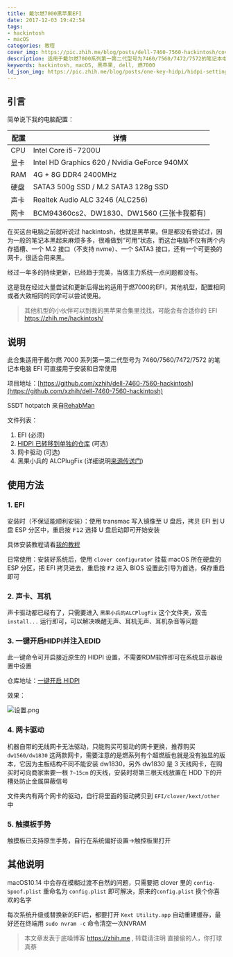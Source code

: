 ```yaml
---
title: 戴尔燃7000黑苹果EFI
date: 2017-12-03 19:42:54
tags: 
- hackintosh
- macOS
categories: 教程
cover_img: https://pic.zhih.me/blog/posts/dell-7460-7560-hackintosh/cover.jpg
description: 适用于戴尔燃7000系列第一第二代型号为7460/7560/7472/7572的笔记本电脑，EFI可直接用于安装和日常使用，经过一年多的持续更新，已经趋于完美，当做主力系统一点问题都没有 ...
keywords: hackintosh, macOS, 黑苹果, dell, 燃7000
ld_json_img: https://pic.zhih.me/blog/posts/one-key-hidpi/hidpi-setting.jpg
---
```


## 引言

简单说下我的电脑配置：

| 配置 | 详情 |
| --- | --- |
| CPU | Intel Core i5-7200U |
| 显卡 | Intel HD Graphics 620 / Nvidia GeForce 940MX |
| RAM | 4G + 8G DDR4 2400MHz |
| 硬盘 | SATA3 500g SSD / M.2 SATA3 128g SSD |
| 声卡 | Realtek Audio ALC 3246 (ALC256) |
| 网卡 | BCM94360cs2、DW1830、DW1560 (三张卡我都有) |

在买这台电脑之前就听说过 hackintosh，也就是黑苹果。但是都没有尝试过，因为一般的笔记本黑起来麻烦多多，很难做到“可用”状态，而这台电脑不仅有两个内存插槽、一个 M.2 接口（不支持 nvme）、一个 SATA3 接口，还有一个可更换的网卡，很适合用来黑。

经过一年多的持续更新，已经趋于完美，当做主力系统一点问题都没有。

这是我在经过大量尝试和更新后得出的适用于燃7000的EFI，其他机型，配置相同或者大致相同的同学可以尝试使用。

>其他机型的小伙伴可以到我的黑苹果合集里找找，可能会有合适你的 EFI
>https://zhih.me/hackintosh/

## 说明

此合集适用于戴尔燃 7000 系列第一第二代型号为 7460/7560/7472/7572 的笔记本电脑
EFI 可直接用于安装和日常使用

项目地址：[https://github.com/xzhih/dell-7460-7560-hackintosh](https://github.com/xzhih/dell-7460-7560-hackintosh)

SSDT hotpatch 来自[RehabMan](https://github.com/RehabMan/OS-X-Clover-Laptop-Config) 

文件列表：

1. EFI (必须)
2. [HIDPI 已转移到单独的仓库](https://github.com/xzhih/one-key-hidpi) (可选)
3. 网卡驱动 (可选)
4. 黑果小兵的 ALCPlugFix (详细说明[来源传送门](https://github.com/daliansky/ALCPlugFix/blob/master/README.md))

## 使用方法

### 1. EFI

安装时（不保证能顺利安装）：使用 transmac 写入镜像至 U 盘后，拷贝 EFI 到 U 盘 ESP 分区中，重启按 <kbd>F12</kbd> 选择 U 盘启动即可开始安装

具体安装教程请看[我的教程](https://zhih.me/hackintosh-install-guide/)

日常使用：安装好系统后，使用 `clover configurator` 挂载 macOS 所在硬盘的 ESP 分区，把 EFI 拷贝进去，重启按 <kbd>F2</kbd> 进入 BIOS 设置此引导为首选，保存重启即可

### 2. 声卡、耳机

声卡驱动都已经有了，只需要进入 `黑果小兵的ALCPlugFix` 这个文件夹，双击 `install...` 运行即可，可以解决唤醒无声、耳机无声、耳机杂音等问题

### 3. 一键开启HIDPI并注入EDID

此一键命令可开启接近原生的 HIDPI 设置，不需要RDM软件即可在系统显示器设置中设置

仓库地址：[一键开启 HIDPI](https://github.com/xzhih/one-key-hidpi)

效果：

![设置.png](https://pic.zhih.me/blog/posts/one-key-hidpi/hidpi-setting.jpg)

### 4. 网卡驱动

机器自带的无线网卡无法驱动，只能购买可驱动的网卡更换，推荐购买 `dw1560/dw1830` 这两款网卡，需要注意的是燃系列有个超燃版也就是没有独显的版本，它因为主板结构不同不能安装 dw1830，另外 dw1830 是 3 天线网卡，在购买时可向商家索要一根 `7~15cm` 的天线，安装时将第三根天线放置在 HDD 下的开槽处防止金属屏蔽信号

文件夹内有两个网卡的驱动，自行将里面的驱动拷贝到 `EFI/clover/kext/other` 中

### 5. 触摸板手势

触摸板已支持原生手势，自行在系统偏好设置->触控板里打开

## 其他说明

macOS10.14 中会存在模糊过渡不自然的问题，只需要把 clover 里的 `config-Spoof.plist` 重命名为 `config.plist` 即可解决，原来的`config.plist` 换个你喜欢的名字

每次系统升级或替换新的EFI后，都要打开 `Kext Utility.app` 自动重建缓存，最好还在终端用 `sudo nvram -c` 命令清空一次NVRAM

>本文章发表于底噪博客 https://zhih.me , 转载请注明
>直接偷的人，你打球真蔡
